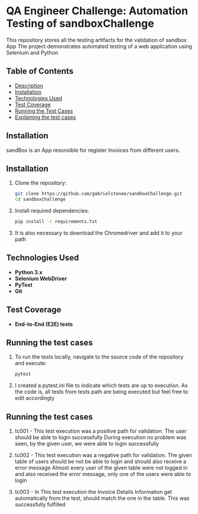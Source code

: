 # QA Engineer Challenge: Automation Testing of sandboxChallenge
This repository stores all the testing artifacts for the validation of sandbox App
The project demonstrates automated testing of a web application using Selenium and Python

## Table of Contents
- [Description](#description)
- [Installation](#installation)
- [Technologies Used](#technologies-used)
- [Test Coverage](#test-coverage)
- [Running the Test Cases](#running-the-test-cases)
- [Explaining the test cases](#explaining)

## Installation
sandBox is an App resonsible for register Invoices from different users.

## Installation
1. Clone the repository:
   ```bash
   git clone https://github.com/gabrielstonee/sandboxChallenge.git
   cd sandboxChallenge
   ```
2. Install required dependencies:
   ```bash
   pip install -r requirements.txt
   ```

3. It is also necessary to download the Chromedriver and add it to your path

## Technologies Used
- **Python 3.x**
- **Selenium WebDriver**
- **PyTest**
- **Git**

## Test Coverage
- **End-to-End (E2E) tests**

## Running the test cases
1. To run the tests locally, navigate to the source code of the repository and execute:
   ```bash
   pytest
   ```

2. I created a pytest.ini file to indicate which tests are up to execution. As the code is, all tests from tests path are being executed but feel free to edit accordingly

## Running the test cases

1. tc001 - This test execution was a positive path for validation. The user should be able to login successfully
During execution no problem was seen, by the given user, we were able to login successfully

2. tc002 - This test execution was a negative path for validation. The given table of users should be not be able to login and should also receive a error message
Almost every user of the given table were not logged in and also received the error message, only one of the users were able to login

3. tc003 - In This test execution the Invoice Details Information get automatically from the test, should match the one in the table. This was successfully fulfilled